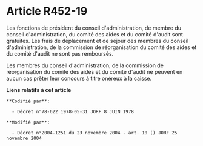 # Article R452-19

Les fonctions de président du conseil d'administration, de membre du conseil d'administration, du comité des aides et du
comité d'audit sont gratuites. Les frais de déplacement et de séjour des membres du conseil d'administration, de la
commission de réorganisation du comité des aides et du comité d'audit ne sont pas remboursés.

Les membres du conseil d'administration, de la commission de réorganisation du comité des aides et du comité d'audit ne
peuvent en aucun cas prêter leur concours à titre onéreux à la caisse.

**Liens relatifs à cet article**

	**Codifié par**:

	  - Décret n°78-622 1978-05-31 JORF 8 JUIN 1978

	**Modifié par**:

	  - Décret n°2004-1251 du 23 novembre 2004 - art. 10 () JORF 25 novembre 2004
